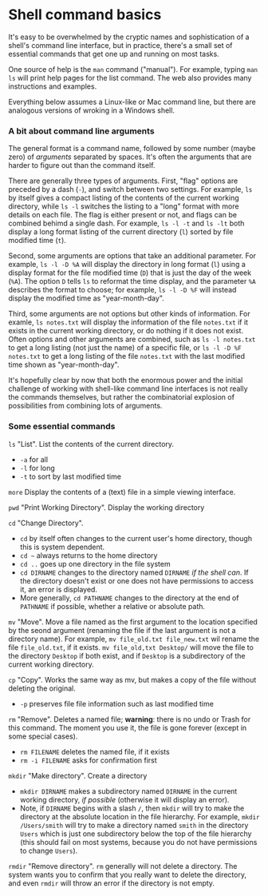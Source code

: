 # Shell command basics

It's easy to be overwhelmed by the cryptic names and sophistication of a shell's command line interface, but in practice, there's a small set of essential commands that get one up and running on most tasks.

One source of help is the `man` command ("manual"). For example, typing `man ls` will print help pages for the list command. The web also provides many instructions and examples.

Everything below assumes a Linux-like or Mac command line, but there are analogous versions of wroking in a Windows shell.

### A bit about command line arguments

The general format is a command name, followed by some number (maybe zero) of *arguments* separated by spaces. It's often the arguments that are harder to figure out than the command itself.

There are generally three types of arguments. First, "flag" options are preceded by a dash (`-`), and switch between two settings. For example, `ls` by itself gives a compact listing of the contents of the current working directory, while `ls -l` switches the listing to a "long" format with more details on each file. The flag is either present or not, and flags can be combined behimd a single dash. For example, `ls -l -t` and `ls -lt` both display a long format listing of the current directory (`l`) sorted by file modified time (`t`).

Second, some arguments are options that take an additional parameter. For example, `ls -l -D %A` will display the directory in long format (`l`) using a display format for the file modified time (`D`) that is just the day of the week (`%A`). The option `D` tells `ls` to reformat the time display, and the parameter `%A` describes the format to choose; for example, `ls -l -D %F` will instead display the modified time as "year-month-day".

Third, some arguments are not options but other kinds of information. For examle, `ls notes.txt` will display the information of the file `notes.txt` if it exists in the current working directory, or do nothing if it does not exist. Often options and other arguments are combined, such as `ls -l notes.txt` to get a long listing (not just the name) of a specific file, or `ls -l -D %F notes.txt` to get a long listing of the file `notes.txt` with the last modified time shown as "year-month-day". 

It's hopefully clear by now that both the enormous power and the initial challenge of working with shell-like command line interfaces is not really the commands themselves, but rather the combinatorial explosion of possibilities from combining lots of arguments.

### Some essential commands

`ls`
"List". List the contents of the current directory.
- `-a` for all
- `-l` for long
- `-t` to sort by last modified time

`more`
Display the contents of a (text) file in a simple viewing interface.

`pwd`
"Print Working Directory". Display the working directory

`cd`
"Change Directory".
- `cd` by itself often changes to the current user's home directory, though this is system dependent.
- `cd ~` always returns to the home directory
- `cd ..` goes up one directory in the file system
- `cd DIRNAME` changes to the directory named `DIRNAME` *if the shell can*. If the directory doesn't exist or one does not have permissions to access it, an error is displayed.
- More generally, `cd PATHNAME` changes to the directory at the end of `PATHNAME` if possible, whether a relative or absolute path.

`mv`
"Move". Move a file named as the first argument to the location specified by the seond argument (renaming the file if the last argument is not a directory name). For example, `mv file_old.txt file_new.txt` wil rename the file `file_old.txt`, if it exists. `mv file_old,txt Desktop/` will move the file to the directory `Desktop` if both exist, and if `Desktop` is a subdirectory of the current working directory.

`cp`
"Copy". Works the same way as mv, but makes a copy of the file without deleting the original.
- `-p` preserves file file information such as last modified time

`rm`
"Remove". Deletes a named file; **warning**: there is no undo or Trash for this command. The moment you use it, the file is gone forever (except in some special cases).
- `rm FILENAME` deletes the named file, if it exists
- `rm -i FILENAME` asks for confirmation first

`mkdir`
"Make directory". Create a directory
- `mkdir DIRNAME` makes a subdirectory named `DIRNAME` in the current working directory, *if possible* (otherwise it will display an error).
- Note, if `DIRNAME` begins with a slash `/`, then `mkdir` will try to make the directory at the absolute location in the file hierarchy. For example, `mkdir /Users/smith` will try to make a directory named `smith` in the directory `Users` which is just one subdirectory below the top of the file hierarchy (this should fail on most systems, because you do not have permissions to change `Users`). 

`rmdir`
"Remove directory". `rm` generally will not delete a directory. The system wants you to confirm that you really want to delete the directory, and even `rmdir` will throw an error if the directory is not empty.
